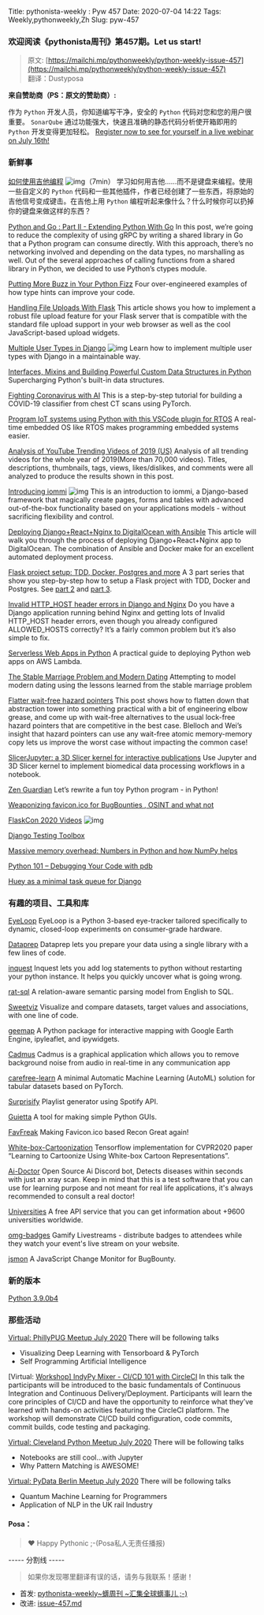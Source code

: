 Title: pythonista-weekly : Pyw 457
Date: 2020-07-04 14:22
Tags: Weekly,pythonweekly,Zh 
Slug: pyw-457

### 欢迎阅读《pythonista周刊》第457期。Let us start!


>原文: [https://mailchi.mp/pythonweekly/python-weekly-issue-457](https://mailchi.mp/pythonweekly/python-weekly-issue-457)  
>翻译：Dustyposa

**来自赞助商（PS：原文的赞助商）:** 

作为 `Python` 开发人员，你知道编写干净，安全的 `Python` 代码对您和您的用户很重要。 `SonarQube` 通过功能强大，快速且准确的静态代码分析使开箱即用的 `Python` 开发变得更加轻松。 [Register now to see for yourself in a live webinar on July 16th!](https://sonarsource.zoom.us/webinar/register/3615925068190/WN_rvO_CmpfRKigFBRue0NNCg)



### 新鲜事

[如何使用吉他编程](https://www.youtube.com/watch?v=4rbp83fJTkg) ![img](https://mcusercontent.com/e2e180baf855ac797ef407fc7/images/af76283a-6e65-436c-967a-900427cf6399.png)（7min）
学习如何用吉他......而不是键盘来编程。使用一些自定义的 `Python` 代码和一些其他插件，作者已经创建了一些东西，将原始的吉他信号变成键击。在吉他上用 `Python` 编程听起来像什么？什么时候你可以扔掉你的键盘来做这样的东西？

[Python and Go : Part II - Extending Python With Go](https://www.ardanlabs.com/blog/2020/07/extending-python-with-go.html)
In this post, we’re going to reduce the complexity of using gRPC by writing a shared library in Go that a Python program can consume directly. With this approach, there’s no networking involved and depending on the data types, no marshalling as well. Out of the several approaches of calling functions from a shared library in Python, we decided to use Python’s ctypes module.

[Putting More Buzz in Your Python Fizz](https://www.capitalone.com/tech/software-engineering/fizz-buzz-python-type-hints/)
Four over-engineered examples of how type hints can improve your code.

[Handling File Uploads With Flask](https://blog.miguelgrinberg.com/post/handling-file-uploads-with-flask)
This article shows you how to implement a robust file upload feature for your Flask server that is compatible with the standard file upload support in your web browser as well as the cool JavaScript-based upload widgets.

[Multiple User Types in Django](https://www.youtube.com/watch?v=f0hdXr2MOEA) ![img](https://mcusercontent.com/e2e180baf855ac797ef407fc7/images/af76283a-6e65-436c-967a-900427cf6399.png)
Learn how to implement multiple user types with Django in a maintainable way.

[Interfaces, Mixins and Building Powerful Custom Data Structures in Python](https://rednafi.github.io/digressions/python/2020/07/03/python-mixins.html)
Supercharging Python's built-in data structures.   

[Fighting Coronavirus with AI](https://blog.paperspace.com/fighting-coronavirus-with-ai-building-covid-19-classifier/)
This is a step-by-step tutorial for building a COVID-19 classifier from chest CT scans using PyTorch.

[Program IoT systems using Python with this VSCode plugin for RTOS](https://opensource.com/article/20/7/python-rt-thread)
A real-time embedded OS like RTOS makes programming embedded systems easier.

[Analysis of YouTube Trending Videos of 2019 (US)](https://ammar-alyousfi.com/2020/youtube-trending-videos-analysis-2019-us)
Analysis of all trending videos for the whole year of 2019(More than 70,000 videos). Titles, descriptions, thumbnails, tags, views, likes/dislikes, and comments were all analyzed to produce the results shown in this post.

[Introducing iommi](https://www.youtube.com/watch?v=8IwAlM9lVZc) ![img](https://mcusercontent.com/e2e180baf855ac797ef407fc7/images/af76283a-6e65-436c-967a-900427cf6399.png)
This is an introduction to iommi, a Django-based framework that magically create pages, forms and tables with advanced out-of-the-box functionality based on your applications models - without sacrificing flexibility and control.

[Deploying Django+React+Nginx to DigitalOcean with Ansible](https://www.rrebase.com/posts/deploying-knboard-to-digitalocean-with-ansible)
This article will walk you through the process of deploying Django+React+Nginx app to DigitalOcean. The combination of Ansible and Docker make for an excellent automated deployment process.

[Flask project setup: TDD, Docker, Postgres and more](https://www.thedigitalcatonline.com/blog/2020/07/05/flask-project-setup-tdd-docker-postgres-and-more-part-1/)
A 3 part series that show you step-by-step how to setup a Flask project with TDD, Docker and Postgres. See [part 2](https://www.thedigitalcatonline.com/blog/2020/07/06/flask-project-setup-tdd-docker-postgres-and-more-part-2/) and [part 3](https://www.thedigitalcatonline.com/blog/2020/07/07/flask-project-setup-tdd-docker-postgres-and-more-part-3/).

[Invalid HTTP_HOST header errors in Django and Nginx](https://www.borfast.com/blog/2020/07/06/invalid-http_host-header-errors-in-django-and-nginx/)
Do you have a Django application running behind Nginx and getting lots of Invalid HTTP_HOST header errors, even though you already configured ALLOWED_HOSTS correctly? It’s a fairly common problem but it’s also simple to fix.

[Serverless Web Apps in Python](https://www.sanjaysiddhanti.com/2020/07/05/serverless/)
A practical guide to deploying Python web apps on AWS Lambda.

[The Stable Marriage Problem and Modern Dating](https://www.arvarik.com/the-stable-marriage-problem-and-modern-dating)
Attempting to model modern dating using the lessons learned from the stable marriage problem

[Flatter wait-free hazard pointers](https://pvk.ca/Blog/2020/07/07/flatter-wait-free-hazard-pointers/)
This post shows how to flatten down that abstraction tower into something practical with a bit of engineering elbow grease, and come up with wait-free alternatives to the usual lock-free hazard pointers that are competitive in the best case. Blelloch and Wei’s insight that hazard pointers can use any wait-free atomic memory-memory copy lets us improve the worst case without impacting the common case!

[SlicerJupyter: a 3D Slicer kernel for interactive publications](https://blog.jupyter.org/slicerjupyter-a-3d-slicer-kernel-for-interactive-publications-6f2ad829f635)
Use Jupyter and 3D Slicer kernel to implement biomedical data processing workflows in a notebook.

[Zen Guardian](https://glyph.twistedmatrix.com/2020/07/zen-guardian.html)
Let’s rewrite a fun toy Python program - in Python!

[Weaponizing favicon.ico for BugBounties , OSINT and what not](https://t.co/XT5sQnN7BT)

[FlaskCon 2020 Videos](https://www.youtube.com/playlist?list=PL-MSuSC-Kjb45rrRGL6gWGn6gv35O1mC1) ![img](https://mcusercontent.com/e2e180baf855ac797ef407fc7/images/af76283a-6e65-436c-967a-900427cf6399.png)

[Django Testing Toolbox](https://www.mattlayman.com/blog/2020/django-testing-toolbox/)

[Massive memory overhead: Numbers in Python and how NumPy helps](https://pythonspeed.com/articles/python-integers-memory/)

[Python 101 – Debugging Your Code with pdb](https://www.blog.pythonlibrary.org/2020/07/07/python-101-debugging-your-code-with-pdb/)

[Huey as a minimal task queue for Django](https://www.untangled.dev/2020/07/01/huey-minimal-task-queue-django/)



### 有趣的项目、工具和库


[EyeLoop](https://github.com/simonarvin/eyeloop) 
EyeLoop is a Python 3-based eye-tracker tailored specifically to dynamic, closed-loop experiments on consumer-grade hardware.

[Dataprep](https://github.com/sfu-db/dataprep) 
Dataprep lets you prepare your data using a single library with a few lines of code.

[inquest](https://github.com/yiblet/inquest)
Inquest lets you add log statements to python without restarting your python instance. It helps you quickly uncover what is going wrong.

[rat-sql](https://github.com/microsoft/rat-sql)
A relation-aware semantic parsing model from English to SQL.

[Sweetviz](https://github.com/fbdesignpro/sweetviz) 
Visualize and compare datasets, target values and associations, with one line of code.

[geemap](https://github.com/giswqs/geemap)
A Python package for interactive mapping with Google Earth Engine, ipyleaflet, and ipywidgets.

[Cadmus](https://github.com/josh-richardson/cadmus)
Cadmus is a graphical application which allows you to remove background noise from audio in real-time in any communication app

[carefree-learn](https://github.com/carefree0910/carefree-learn)
A minimal Automatic Machine Learning (AutoML) solution for tabular datasets based on PyTorch.

[Surprisify](https://github.com/StephenChou/Surprisify-Playlist-Generator) 
Playlist generator using Spotify API.

[Guietta](https://github.com/alfiopuglisi/guietta)
A tool for making simple Python GUIs.

[FavFreak](https://github.com/devanshbatham/FavFreak)
Making Favicon.ico based Recon Great again!

[White-box-Cartoonization](https://github.com/SystemErrorWang/White-box-Cartoonization)
Tensorflow implementation for CVPR2020 paper “Learning to Cartoonize Using White-box Cartoon Representations”.

[Ai-Doctor](https://github.com/himanshu2406/Ai-Doctor)
Open Source Ai Discord bot, Detects diseases within seconds with just an xray scan. Keep in mind that this is a test software that you can use for learning purpose and not meant for real life applications, it's always recommended to consult a real doctor!

[Universities](https://github.com/ycd/universities) 
A free API service that you can get information about +9600 universities worldwide.

[omg-badges](https://github.com/kautukkundan/omg-badges)
Gamify Livestreams - distribute badges to attendees while they watch your event's live stream on your website.

[jsmon](https://github.com/robre/jsmon)
A JavaScript Change Monitor for BugBounty.



### 新的版本

[Python 3.9.0b4](https://pythoninsider.blogspot.com/2020/07/python-390b4-is-now-ready-for-testing.html)

### 那些活动

[Virtual: PhillyPUG Meetup July 2020](https://www.meetup.com/phillypug/events/271570394/)
There will be following talks

- Visualizing Deep Learning with Tensorboard & PyTorch
- Self Programming Artificial Intelligence


[Virtual: [Workshop\] IndyPy Mixer - CI/CD 101 with CircleCI](https://www.meetup.com/indypy/events/hwstlrybckbsb/)
In this talk the participants will be introduced to the basic fundamentals of Continuous Integration and Continuous Delivery/Deployment. Participants will learn the core principles of CI/CD and have the opportunity to reinforce what they’ve learned with hands-on activities featuring the CircleCI platform. The workshop will demonstrate CI/CD build configuration, code commits, commit builds, code testing and packaging. 

[Virtual: Cleveland Python Meetup July 2020](https://www.meetup.com/Cleveland-Area-Python-Interest-Group/events/fhqrtrybckbrb/)
There will be following talks

- Notebooks are still cool...with Jupyter
- Why Pattern Matching is AWESOME!


[Virtual: PyData Berlin Meetup July 2020](https://www.meetup.com/PyData-Berlin/events/259561236/)
There will be following talks

- Quantum Machine Learning for Programmers
- Application of NLP in the UK rail Industry

#### Posa：

> ❤️ Happy Pythonic ;-(Posa私人无责任播报)  


----- 分割线 -----

> 如果你发现哪里翻译有误的话，请务与我联系！感谢！




- 首发: [pythonista-weekly~蠎周刊 ~汇集全球蠎事儿 ;-)](http://weekly.pychina.org/python-weekly/pyw-457.html)
- 改进: [issue-457.md](https://github.com/PyChina/weekly/blob/master/content/python-weekly/issue%23457.md)

